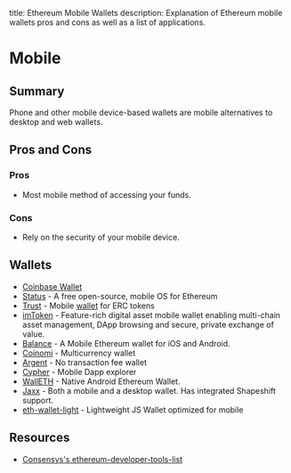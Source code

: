 title: Ethereum Mobile Wallets
description: Explanation of Ethereum mobile wallets pros and cons as well as a list of applications.

# Mobile

## Summary

Phone and other mobile device-based wallets are mobile alternatives to desktop and web wallets.

## Pros and Cons

### Pros

* Most mobile method of accessing your funds.

### Cons

* Rely on the security of your mobile device.

## Wallets

* [Coinbase Wallet](https://wallet.coinbase.com/)
* [Status](https://github.com/status-im/status-react) - A free open-source, mobile OS for Ethereum
* [Trust](https://github.com/TrustWallet/trust-wallet-ios) - Mobile [wallet](https://trustwalletapp.com/) for ERC tokens
* [imToken](https://token.im/) - Feature-rich digital asset mobile wallet enabling multi-chain asset management, DApp browsing and secure, private exchange of value.
* [Balance](https://balance.io/) - A Mobile Ethereum wallet for iOS and Android.
* [Coinomi](https://www.coinomi.com/en/) - Multicurrency wallet
* [Argent](https://www.argent.xyz/) - No transaction fee wallet
* [Cypher](https://www.cipherbrowser.com/) - Mobile Dapp explorer
* [WallETH](https://walleth.org) - Native Android Ethereum Wallet.
* [Jaxx](https://jaxx.io) - Both a mobile and a desktop wallet. Has integrated Shapeshift support.
* [eth-wallet-light](https://github.com/NoahHydro/eth-wallet-light) - Lightweight JS Wallet optimized for mobile

## Resources

* [Consensys's ethereum-developer-tools-list](https://github.com/ConsenSys/ethereum-developer-tools-list/blob/master/EcosystemResources.md)

